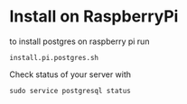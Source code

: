 # Install on RaspberryPi
to install postgres on raspberry pi run

`install.pi.postgres.sh`

Check status of your server with

`sudo service postgresql status`
